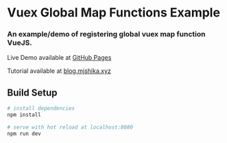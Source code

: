 # Vuex Global Map Functions Example
### An example/demo of registering global vuex map function VueJS.

Live Demo available at [GitHub Pages](https://madimetjashika.github.io/VueJS-Global-Mixin-Plugin-Example/)

Tutorial available at [blog.mjshika.xyz](https://blog.mjshika.xyz/blog/post/registering-globally-available-helper-scripts-in-vuejs)

## Build Setup

``` bash
# install dependencies
npm install

# serve with hot reload at localhost:8080
npm run dev
```
